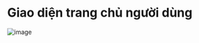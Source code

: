 # Giao diện trang chủ người dùng
![image](https://github.com/user-attachments/assets/d22a48e1-a19f-4863-9f5a-6f1a1eb179ba)
